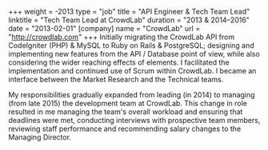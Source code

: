 +++
weight = -2013
type = "job"
title = "API Engineer & Tech Team Lead"
linktitle = "Tech Team Lead at CrowdLab"
duration = "2013 &amp; 2014–2016"
date = "2013-02-01"
[company]
  name = "CrowdLab"
  url = "http://crowdlab.com"
+++
Initially migrating the CrowdLab API from CodeIgniter (PHP) & MySQL to Ruby on Rails & PostgreSQL; designing and implementing new features from the API / Database point of view, while also considering the wider reaching effects of elements.  I facilitated the implementation and continued use of Scrum within CrowdLab.  I became an interface between the Market Research and the Technical teams.

My responsibilities gradually expanded from leading (in 2014) to managing (from late 2015) the development team at CrowdLab.  This change in role resulted in me managing the team's overall workload and ensuring that deadlines were met, conducting interviews with prospective team members, reviewing staff performance and recommending salary changes to the Managing Director.
